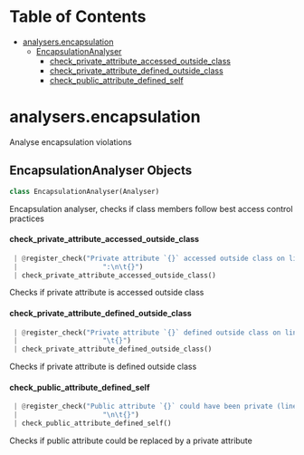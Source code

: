 # Table of Contents

* [analysers.encapsulation](#analysers.encapsulation)
  * [EncapsulationAnalyser](#analysers.encapsulation.EncapsulationAnalyser)
    * [check\_private\_attribute\_accessed\_outside\_class](#analysers.encapsulation.EncapsulationAnalyser.check_private_attribute_accessed_outside_class)
    * [check\_private\_attribute\_defined\_outside\_class](#analysers.encapsulation.EncapsulationAnalyser.check_private_attribute_defined_outside_class)
    * [check\_public\_attribute\_defined\_self](#analysers.encapsulation.EncapsulationAnalyser.check_public_attribute_defined_self)

<a name="analysers.encapsulation"></a>
# analysers.encapsulation

Analyse encapsulation violations

<a name="analysers.encapsulation.EncapsulationAnalyser"></a>
## EncapsulationAnalyser Objects

```python
class EncapsulationAnalyser(Analyser)
```

Encapsulation analyser, checks if class members follow best
access control practices

<a name="analysers.encapsulation.EncapsulationAnalyser.check_private_attribute_accessed_outside_class"></a>
#### check\_private\_attribute\_accessed\_outside\_class

```python
 | @register_check("Private attribute `{}` accessed outside class on line {}"
 |                     ":\n\t{}")
 | check_private_attribute_accessed_outside_class()
```

Checks if private attribute is accessed outside class

<a name="analysers.encapsulation.EncapsulationAnalyser.check_private_attribute_defined_outside_class"></a>
#### check\_private\_attribute\_defined\_outside\_class

```python
 | @register_check("Private attribute `{}` defined outside class on line {}:\n"
 |                     "\t{}")
 | check_private_attribute_defined_outside_class()
```

Checks if private attribute is defined outside class

<a name="analysers.encapsulation.EncapsulationAnalyser.check_public_attribute_defined_self"></a>
#### check\_public\_attribute\_defined\_self

```python
 | @register_check("Public attribute `{}` could have been private (line {}):"
 |                     "\n\t{}")
 | check_public_attribute_defined_self()
```

Checks if public attribute could be replaced by a private attribute

